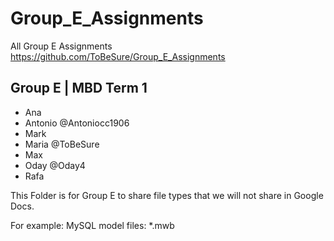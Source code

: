 # Group_E_Assignments
All Group E Assignments
https://github.com/ToBeSure/Group_E_Assignments 


## Group E | MBD Term 1

- Ana
- Antonio	@Antoniocc1906
- Mark
- Maria 	@ToBeSure
- Max
- Oday		@Oday4
- Rafa

This Folder is for Group E to share file types that we will not share in Google Docs.

For example:
MySQL model files: *.mwb

